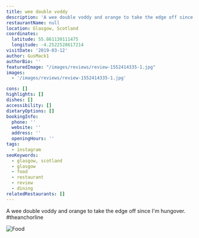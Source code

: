 ```yaml
---
title: wee double voddy
description: 'A wee double voddy and orange to take the edge off since I''m hungover. #theanchorline'
restaurantName: null
location: Glasgow, Scotland
coordinates:
  latitude: 55.861130111475
  longitude: -4.2522528617214
visitDate: '2019-03-12'
author: GusMack1
authorBio: ''
featuredImage: "/images/reviews/review-1552414335-1.jpg"
images:
  - '/images/reviews/review-1552414335-1.jpg'

cons: []
highlights: []
dishes: []
accessibility: []
dietaryOptions: []
bookingInfo:
  phone: ''
  website: ''
  address: ''
  openingHours: ''
tags:
  - instagram
seoKeywords:
  - glasgow, scotland
  - glasgow
  - food
  - restaurant
  - review
  - dining
relatedRestaurants: []
---
```


A wee double voddy and orange to take the edge off since I'm hungover. #theanchorline

![Food](/images/reviews/review-1552414335-1.jpg)
